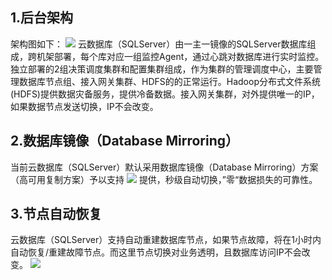 ## 1.后台架构
架构图如下：
![](//mccdn.qcloud.com/static/img/514a1ae9a57038309bb75ac09fb606b7/image.png)
云数据库（SQLServer）由一主一镜像的SQLServer数据库组成，跨机架部署，每个库对应一组监控Agent，通过心跳对数据库进行实时监控。独立部署的2组决策调度集群和配置集群组成，作为集群的管理调度中心，主要管理数据库节点组、接入网关集群、HDFS的的正常运行。Hadoop分布式文件系统(HDFS)提供数据灾备服务，提供冷备数据。接入网关集群，对外提供唯一的IP，如果数据节点发送切换，IP不会改变。

## 2.数据库镜像（Database Mirroring）
当前云数据库（SQLServer）默认采用数据库镜像（Database Mirroring）方案（高可用复制方案）予以支持
![](//mccdn.qcloud.com/static/img/b271b907acf9f9e40a65d289c51d1ad1/image.png)
提供，秒级自动切换，”零“数据损失的可靠性。

## 3.节点自动恢复
云数据库（SQLServer）支持自动重建数据库节点，如果节点故障，将在1小时内自动恢复/重建故障节点。而这里节点切换对业务透明，且数据库访问IP不会改变。
![](//mccdn.qcloud.com/static/img/a30d1011f9dc8646fd3a8eeae8c4cfb0/image.png)


